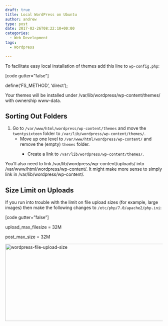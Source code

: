 ```yaml
---
draft: true
title: Local WordPress on Ubuntu
author: andrew
type: post
date: 2017-02-26T08:22:10+00:00
categories:
  - Web Development
tags:
  - Wordpress

---
```

<!-- https://www.digitalocean.com/community/tutorials/how-to-install-wordpress-with-lamp-on-ubuntu-16-04 -->


  
<!-- https://www.howtoforge.com/tutorial/how-to-install-wordpress-on-ubuntu-16.04-lamp/ -->

To facilitate easy local installation of themes add this line to `wp-config.php`:
  
[code gutter=&#8221;false&#8221;]
  
define(&#8216;FS_METHOD&#8217;, &#8216;direct&#8217;);
  


Your themes will be installed under /var/lib/wordpress/wp-content/themes/ with ownership www-data.

## Sorting Out Folders

  1. Go to `/var/www/html/wordpress/wp-content/themes` and move the `twentysixteen` folder to `/var/lib/wordpress/wp-content/themes/`. 
      * Move up one level to `/var/www/html/wordpress/wp-content/` and remove the (empty) `themes` folder. 
          * Create a link to `/var/lib/wordpress/wp-content/themes/`. </ol> 
            You&#8217;ll also need to link /var/lib/wordpress/wp-content/uploads/ into /var/www/html/wordpress/wp-content/. It might make more sense to simply link in /var/lib/wordpress/wp-content/.
            
            ## Size Limit on Uploads
            
            If you run into trouble with the limit on file upload sizes (for example, large images) then make the following changes to `/etc/php/7.0/apache2/php.ini`:
  
            [code gutter=&#8221;false&#8221;]
  
            upload\_max\_filesize = 32M
  
            post\_max\_size = 32M
  

            
            <img src="http://162.243.184.248/wp-content/uploads/2016/09/wordpress-file-upload-size.png" alt="wordpress-file-upload-size" width="800" height="246" class="aligncenter size-full wp-image-4352" srcset="http://162.243.184.248/wp-content/uploads/2016/09/wordpress-file-upload-size.png 800w, http://162.243.184.248/wp-content/uploads/2016/09/wordpress-file-upload-size-300x92.png 300w, http://162.243.184.248/wp-content/uploads/2016/09/wordpress-file-upload-size-768x236.png 768w" sizes="(max-width: 709px) 85vw, (max-width: 909px) 67vw, (max-width: 984px) 61vw, (max-width: 1362px) 45vw, 600px" />
